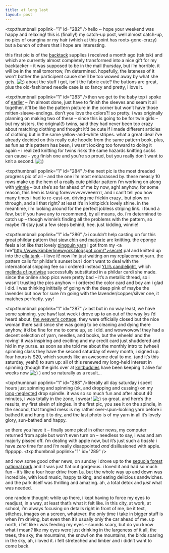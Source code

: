 ```yaml
---
title: at long last
layout: post
---
```


<span class="pic"><txp:thumbnail poplink="1" id="282" /></span>hello ~ hope your weekend was happy and relaxing! this is (finally!) my catch-up post, well almost catch-up, no pics of orangina or my hair (which at this point has roots-gone-crazy) but a bunch of others that i hope are interesting.

this first pic is of the [backtack][1] supplies i received a month ago (tsk tsk) and which are currently almost completely transformed into a nice gift for my backtacker &#8211; it was supposed to be in the mail thursday, but i&#8217;m horrible. it will be in the mail tomorrow, i&#8217;m determined. hopefully, the lateness of it won&#8217;t bother the participent cause she&#8217;ll be too wowed away by what she gets. <img src="http://localhost:8888/wordpress/wp-includes/images/smilies/icon_wink.gif" alt=";)" class="wp-smiley" /> about the stuff i got, isn&#8217;t the fabric cute? the buttons are great, plus the old-fashioned needle case is so fancy and pretty, i love it. 

<span class="pic"><txp:thumbnail poplink="1" id="283" /></span>then we get to the baby top i spoke of [earlier][2] &#8211; i&#8217;m almost done, just have to finish the sleeves and seam it all together. it&#8217;ll be like the pattern picture in the corner but won&#8217;t have those mitten-sleeve-endings. don&#8217;t you love the colors?! so pretty. i was originally planning on making two of these &#8211; since this is going to be for twin girls &#8211; but my sisters, the original(!) twins, said they had never been too crazy about matching clothing and thought it&#8217;d be cute if i made different articles of clothing but in the same yellow-and-white stripes. what a great idea! i&#8217;ve already decided on this really cute hoodie from the same pattern book. plus, as fun as this pattern has been, i wasn&#8217;t looking too forward to doing it again &#8211; i realized knitting for twins risks the same hazards knitting socks can cause &#8211; you finish one and you&#8217;re so proud, but you really don&#8217;t want to knit a second. <img src="http://localhost:8888/wordpress/wp-includes/images/smilies/icon_wink.gif" alt=";)" class="wp-smiley" />

<span class="pic"><txp:thumbnail poplink="1" id="284" /></span>the next pic is the most dreaded progress pic of all &#8211; and the one i&#8217;m most embarassed by. these measly 10 rows make up the hem of a really cute phildar pattern i&#8217;m working on along with [winnie][3] &#8211; but she&#8217;s so far ahead of me by now, agh! anyhow, for some reason, this hem is taking forevvvvvvvveeerrrr, and i can&#8217;t tell you how many times i had to re-cast-on, driving me frickin crazy.. but plow on through, and all that right? at least it&#8217;s in knitpick&#8217;s lovely shine. in the meantime, i&#8217;m looking around for the perfect jobless striping link. i found a few, but if you have any to recommend, by all means, do. i&#8217;m determined to catch up &#8211; though winnie&#8217;s finding all the problems with the pattern, so maybe i&#8217;ll stay just a few steps behind, hee. just kidding, winnie!

<span class="pic"><txp:thumbnail poplink="1" id="286" /></span>i couldn&#8217;t help casting on for this great phildar pattern that [siow chin][4] and [marjorie][5] are knitting. the eponge feels a lot like that lovely [pingouin yarn][6] i got from my <a hre"http://www.kimberlinewyork.blogspot.com/">secret pal</a> and knitted up into the [ella tank][7] &#8211; i love it! now i&#8217;m just waiting on my replacement yarn. the pattern calls for phildar&#8217;s sunset but i don&#8217;t want to deal with the international shipping fee so i ordered instead [YLI&#8217;s candlelight][8], which [melinda of purlwise][9] successfully substituted in a phildar cardi she made. since the online shop pics were pretty bad &#8211; it&#8217;s a metallic thread, so i wasn&#8217;t trusting the pics anyhow &#8211; i ordered the color card and boy am i glad i did. i was thinking inititally of going with the deep pink of maybe the lavender but now for sure i&#8217;m going with the lavender/copper/silver one, it matches perfectly. yay!

<span class="pic"><txp:thumbnail poplink="1" id="287" /></span>last but in no way least, we have some spinning. yee haw! last week i drove up to an out of the way lys i&#8217;d heard about, [the weaver&#8217;s cottage][10]. they were officially closed but the nice woman there said since she was going to be cleaning and dying there anyhow, it&#8217;d be fine for me to come up, so i did. and wowwowow! they had a decent selection of yarn, needles, and books, but the wheels! and the roving! it was inspiring and exciting and my credit card just shuddered and hid in my purse. as soon as she told me about the monthly intro to (wheel) spinning class they have the second saturday of every month, i signed up. four hours is $20, which sounds like an awesome deal to me. (and it&#8217;s this saturday, yeah!) to sum up: all of this renewed my long-held interest in spinning (though the girls over at [knitbuddies][11] have been keeping it alive for weeks now <img src="http://localhost:8888/wordpress/wp-includes/images/smilies/icon_wink.gif" alt=";)" class="wp-smiley" /> ) and so naturally as a result&#8230;

<span class="pic"><txp:thumbnail poplink="1" id="288" /></span>literally all day saturday i spent hours just spinning and spinning (ok, and dropping and cussing) on my [long-neglected][12] drop spindle. it was so so much fun and after about 40 minutes, i was totally in the zone, i swear! <img src="http://localhost:8888/wordpress/wp-includes/images/smilies/icon_wink.gif" alt=";)" class="wp-smiley" /> so great. and here&#8217;s the results, my first skein of singles. in the first pic, you see it on the spindle, in the second, that tangled mess is my rather over-spun-looking yarn before i bathed it and hung it to dry, and the last photo is of my yarn in all it&#8217;s lovely glory, sun-bathed and happy. 

so there you have it &#8211; finally some pics! in other news, my computer returned from apple but won&#8217;t even turn on &#8211; needless to say, i was and am majorly pissed off. i&#8217;m dealing with apple now, but it&#8217;s just such a *hassle* i have *zero* time for and i&#8217;m really disappointed *and* disillusioned with apple. flppppp. <span class="pic"><txp:thumbnail poplink="1" id="289" /></span>

and now some good other news, on sunday i drove up to the [sequoia forest national park][13] and it was just flat out gorgeous. i loved it and had so much fun &#8211; it&#8217;s like a four hour drive from l.a. but the whole way up and down was incredible, with loud music, happy talking, and eating delicious sandwiches. and the park itself was thrilling and amazing. ah, a total detox and *just* what was needed. 

one random thought: while up there, i kept having to force my eyes to readjust, in a way, at least that&#8217;s what it felt like. in this city, at work, at school, i&#8217;m always focusing on details right in front of me, be it text, stitches, images on a screen, whatever. the only time i take in bigger stuff is when i&#8217;m driving, but even then it&#8217;s usually only the car ahead of me. up north, i felt like i was feeding my eyes &#8211; sounds scary, but do you know what i mean? like my eyes were just drinking in the largeness of it all, the trees, the sky, the mountains, the snow! on the mountains, the birds soaring in the sky, ah, i loved it. i felt streteched and limber and i didn&#8217;t want to come back.

 [1]: http://backtack.blogspot.com/
 [2]: ../../journal/319
 [3]: http://guavaseeds.blogspot.com/
 [4]: http://yscmama.typepad.com/little_purl/2005/06/philing_better.html
 [5]: http://hkknitter.blogs.com/home/2005/05/stash_from_las_.html
 [6]: http://wiseneedle.com/yarndetail.asp?id=5600
 [7]: ../../projects/299
 [8]: http://www.jdr-be.com/YLI-Candlelight.htm
 [9]: http://www.purlwise.com/2003/10/yarn_crisis.html
 [10]: http://www.weaverscottage.com/
 [11]: http://knitbuddies.blogspot.com/
 [12]: ../../journal/12/happy-first-of-july
 [13]: http://www.nps.gov/seki/
